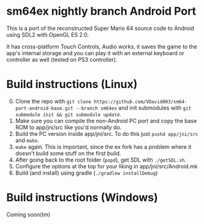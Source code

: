 # sm64ex nightly branch Android Port
This is a port of the reconstructed Super Mario 64 source code to Android using SDL2 with OpenGL ES 2.0.

It has cross-platform Touch Controls, Audio works, it saves the game to the app's internal storage and you can play it with an external keyboard or controller as well (tested on PS3 controller).

# Build instructions (Linux)
0. Clone the repo with `git clone https://github.com/VDavid003/sm64-port-android-base.git --branch sm64ex` and init submodules with `git submodule init && git submodule update`.
1. Make sure you can compile the non-Android PC port and copy the base ROM to app/jni/src like you'd normally do.
2. Build the PC version inside app/jni/src. To do this just `pushd app/jni/src` and `make`.
3. `make` again. This is important, since the ex fork has a problem where it doesn't build some stuff on the first build.
4. After going back to the root folder (`popd`), get SDL with `./getSDL.sh`.
5. Configure the options at the top for your liking in app/jni/src/Android.mk
6. Build (and install) using gradle (`./gradlew installDebug`)

# Build instructions (Windows)
Coming soon(tm)
